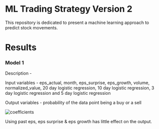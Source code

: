 # ML Trading Strategy Version 2

This repository is dedicated to present a machine learning approach to predict stock movements. 

# Results

### Model 1 ###

Description - 

Input variables - eps_actual, month, eps_surprise, eps_growth, volume, normalized_value, 20 day logistic regression, 10 day logistic regression, 3 day logistic regression and 5 day logistic regression

Output variables - probability of the data point being a buy or a sell

![coefficients](https://user-images.githubusercontent.com/85404022/203859474-dfdfe3e7-1a91-4cd3-9983-a68c0f3b0ada.jpg)


Using past eps, eps surprise & eps growth has little effect on the output.
